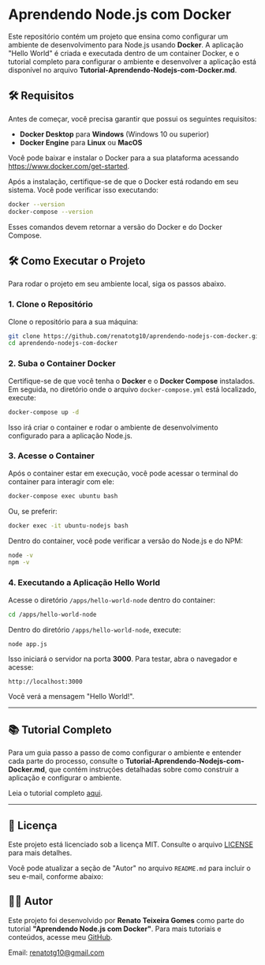 # Aprendendo Node.js com Docker

Este repositório contém um projeto que ensina como configurar um ambiente de desenvolvimento para Node.js usando **Docker**. A aplicação "Hello World" é criada e executada dentro de um container Docker, e o tutorial completo para configurar o ambiente e desenvolver a aplicação está disponível no arquivo **Tutorial-Aprendendo-Nodejs-com-Docker.md**.

## 🛠️ Requisitos

Antes de começar, você precisa garantir que possui os seguintes requisitos:

- **Docker Desktop** para **Windows** (Windows 10 ou superior)
- **Docker Engine** para **Linux** ou **MacOS**

Você pode baixar e instalar o Docker para a sua plataforma acessando https://www.docker.com/get-started.

Após a instalação, certifique-se de que o Docker está rodando em seu sistema. Você pode verificar isso executando:

```bash
docker --version
docker-compose --version
```

Esses comandos devem retornar a versão do Docker e do Docker Compose.

## 🛠️ Como Executar o Projeto

Para rodar o projeto em seu ambiente local, siga os passos abaixo.

### 1. Clone o Repositório

Clone o repositório para a sua máquina:

```bash
git clone https://github.com/renatotg10/aprendendo-nodejs-com-docker.git
cd aprendendo-nodejs-com-docker
```

### 2. Suba o Container Docker

Certifique-se de que você tenha o **Docker** e o **Docker Compose** instalados. Em seguida, no diretório onde o arquivo `docker-compose.yml` está localizado, execute:

```bash
docker-compose up -d
```

Isso irá criar o container e rodar o ambiente de desenvolvimento configurado para a aplicação Node.js.

### 3. Acesse o Container

Após o container estar em execução, você pode acessar o terminal do container para interagir com ele:

```bash
docker-compose exec ubuntu bash
```

Ou, se preferir:

```bash
docker exec -it ubuntu-nodejs bash
```

Dentro do container, você pode verificar a versão do Node.js e do NPM:

```bash
node -v
npm -v
```

### 4. Executando a Aplicação **Hello World**

Acesse o diretório `/apps/hello-world-node` dentro do container:

```bash
cd /apps/hello-world-node
```

Dentro do diretório `/apps/hello-world-node`, execute:

```bash
node app.js
```

Isso iniciará o servidor na porta **3000**. Para testar, abra o navegador e acesse:

```
http://localhost:3000
```

Você verá a mensagem "Hello World!".

---

## 📚 Tutorial Completo

Para um guia passo a passo de como configurar o ambiente e entender cada parte do processo, consulte o **Tutorial-Aprendendo-Nodejs-com-Docker.md**, que contém instruções detalhadas sobre como construir a aplicação e configurar o ambiente.

Leia o tutorial completo [aqui](Tutorial-Aprendendo-Nodejs-com-Docker.md).

---

## 📄 Licença

Este projeto está licenciado sob a licença MIT. Consulte o arquivo [LICENSE](LICENSE.md) para mais detalhes.

Você pode atualizar a seção de "Autor" no arquivo `README.md` para incluir o seu e-mail, conforme abaixo:

## 👨‍💻 Autor

Este projeto foi desenvolvido por **Renato Teixeira Gomes** como parte do tutorial **"Aprendendo Node.js com Docker"**. Para mais tutoriais e conteúdos, acesse meu [GitHub](https://github.com/renatotg10).

Email: [renatotg10@gmail.com](mailto:renatotg10@gmail.com)
